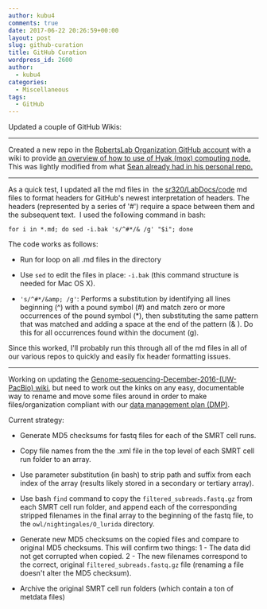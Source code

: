 ```yaml
---
author: kubu4
comments: true
date: 2017-06-22 20:26:59+00:00
layout: post
slug: github-curation
title: GitHub Curation
wordpress_id: 2600
author:
  - kubu4
categories:
  - Miscellaneous
tags:
  - GitHub
---
```


Updated a couple of GitHub Wikis:





* * *





Created a new repo in the [RobertsLab Organization GitHub account](https://github.com/RobertsLab) with a wiki to provide [an overview of how to use of Hyak (mox) computing node.](https://github.com/RobertsLab/hyak_mox/wiki) This was lightly modified from what [Sean already had in his personal repo.](https://github.com/seanb80/seanb80.github.io/wiki)





* * *





As a quick test, I updated all the md files in  the [sr320/LabDocs/code](https://github.com/sr320/LabDocs/tree/master/code) md files to format headers for GitHub's newest interpretation of headers. The headers (represented by a series of '#') require a space between them and the subsequent text.  I used the following command in bash:


    
    for i in *.md; do sed -i.bak 's/^#*/& /g' "$i"; done



The code works as follows:





  * Run for loop on all .md files in the directory



  * Use `sed` to edit the files in place: `-i.bak` (this command structure is needed for Mac OS X).



  * `'s/^#*/&amp; /g'`: Performs a substitution by identifying all lines beginning (^) with a pound symbol (#) and match zero or more occurrences of the pound symbol (*), then substituting the same pattern that was matched and adding a space at the end of the pattern (& ). Do this for all occurrences found within the document (g).






Since this worked, I'll probably run this through all of the md files in all of our various repos to quickly and easily fix header formatting issues.





* * *





Working on updating the [Genome-sequencing-December-2016-(UW-PacBio) wiki](https://github.com/RobertsLab/project-olympia.oyster-genomic/wiki/Genome-sequencing-December-2016-(UW-PacBio)), but need to work out the kinks on any easy, documentable way to rename and move some files around in order to make files/organization compliant with our [data management plan (DMP)](https://github.com/sr320/LabDocs/wiki/Data-Management#ngs-data-management-plan).



Current strategy:





  * Generate MD5 checksums for fastq files for each of the SMRT cell runs.



  * Copy file names from the the .xml file in the top level of each SMRT cell run folder to an array.



  * Use parameter substitution (in bash) to strip path and suffix from each index of the array (results likely stored in a secondary or tertiary array).



  * Use bash `find` command to copy the `filtered_subreads.fastq.gz` from each SMRT cell run folder, and append each of the corresponding stripped filenames in the final array to the beginning of the fastq file, to the `owl/nightingales/O_lurida` directory.



  * Generate new MD5 checksums on the copied files and compare to original MD5 checksums. This will confirm two things: 1 - The data did not get corrupted when copied. 2 - The new filenames correspond to the correct, original `filtered_subreads.fastq.gz` file (renaming a file doesn't alter the MD5 checksum).



  * Archive the original SMRT cell run folders (which contain a ton of metdata files)



